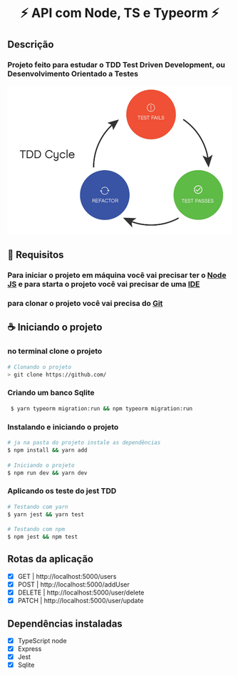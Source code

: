 <h1 align="center"> ⚡ API com Node, TS e Typeorm ⚡</h1>

## Descrição

### Projeto feito para estudar o TDD Test Driven Development, ou Desenvolvimento Orientado a Testes

![ciclo do tdd](/.github/TDD.png)

## 📝 Requisitos

### Para iniciar o projeto em máquina você vai precisar ter o <a href="https://nodejs.org/pt-br/download/">Node JS</a> e para starta o projeto você vai precisar de uma <a href="https://code.visualstudio.com/download">IDE</a>

### para clonar o projeto você vai precisa do <a href="https://git-scm.com/">Git</a>

## ☕ Iniciando o projeto

### no terminal clone o projeto

```bash
# Clonando o projeto
> git clone https://github.com/
```

### Criando um banco Sqlite

```bash
 $ yarn typeorm migration:run && npm typeorm migration:run
```

### Instalando e iniciando o projeto

```bash
# ja na pasta do projeto instale as dependências
$ npm install && yarn add

# Iniciando o projeto
$ npm run dev && yarn dev
```

### Aplicando os teste do jest TDD

```bash
# Testando com yarn
$ yarn jest && yarn test

# Testando com npm
$ npm jest && npm test
```

## Rotas da aplicação

- [x] GET | http://localhost:5000/users
- [x] POST | http://localhost:5000/addUser
- [x] DELETE | http://localhost:5000/user/delete
- [x] PATCH | http://localhost:5000/user/update

## Dependências instaladas

- [x] TypeScript node
- [x] Express
- [x] Jest
- [x] Sqlite
